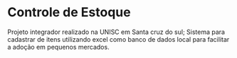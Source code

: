 # Controle de Estoque
Projeto integrador realizado na UNISC em Santa cruz do sul;
Sistema para cadastrar de itens utilizando excel como banco de dados local para facilitar a adoção em pequenos mercados.

